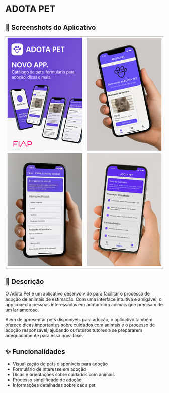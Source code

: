 # ADOTA PET

## 📱 Screenshots do Aplicativo

<div align="center">
  <table>
    <tr>
      <td align="center">
        <img src="assets/BannerAPP.png" width="400px" alt="Tela 1"/>
      </td>
      <td align="center">
        <img src="assets/InicioAPP.png" width="400px" alt="Tela 2"/>
      </td>
    </tr>
    <tr>
      <td align="center">
        <img src="assets/FormAPP.png" width="400px" alt="Tela 3"/>
      </td>
      <td align="center">
        <img src="assets/DicasAPP.png" width="400px" alt="Tela 4"/>
      </td>
    </tr>
  </table>
</div>

## 📝 Descrição

O Adota Pet é um aplicativo desenvolvido para facilitar o processo de adoção de animais de estimação. Com uma interface intuitiva e amigável, o app conecta pessoas interessadas em adotar com animais que precisam de um lar amoroso. 

Além de apresentar pets disponíveis para adoção, o aplicativo também oferece dicas importantes sobre cuidados com animais e o processo de adoção responsável, ajudando os futuros tutores a se prepararem adequadamente para essa nova fase.

## ✨ Funcionalidades

- Visualização de pets disponíveis para adoção
- Formulário de interesse em adoção
- Dicas e orientações sobre cuidados com animais
- Processo simplificado de adoção
- Informações detalhadas sobre cada pet

